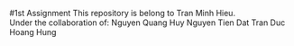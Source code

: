 #1st Assignment
This repository is belong to Tran Minh Hieu.  
Under the collaboration of:
Nguyen Quang Huy
Nguyen Tien Dat
Tran Duc Hoang Hung
    
